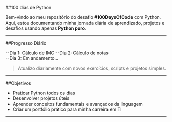 ##100 dias de Python

Bem-vindo ao meu repositório do desafio **#100DaysOfCode** com Python.  
Aqui, estou documentando minha jornada diária de aprendizado, projetos e desafios usando apenas **Python puro**.

---

##Progresso Diário

--Dia 1: Cálculo de IMC
--Dia 2: Cálculo de notas  
--Dia 3: Em andamento...

> Atualizo diariamente com novos exercícios, scripts e projetos simples.

---

##Objetivos

- Praticar Python todos os dias
- Desenvolver projetos úteis
- Aprender conceitos fundamentais e avançados da linguagem
- Criar um portfólio prático para minha carreira em TI

---

